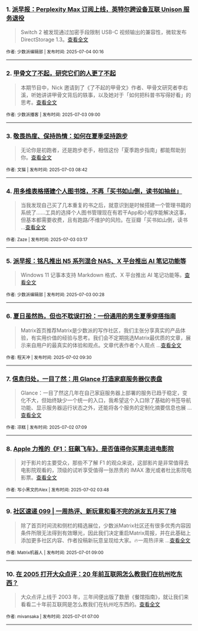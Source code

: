 ### 1. [派早报：Perplexity Max 订阅上线，英特尔跨设备互联 Unison 服务退役](https://sspai.com/post/100769)

> Switch 2 被发现通过加密手段限制 USB-C 视频输出的兼容性，微软发布 DirectStorage 1.3。[查看全文](https://sspai.com/post/100769) 

<sub>作者: 少数派编辑部 | 发布时间: 2025-07-04 00:16</sub>

---


### 2. [甲骨文了不起，研究它们的人更了不起](https://sspai.com/post/100736)

> 本期节目中，Nick 邀请到了《了不起的甲骨文》作者、甲骨文研究者李右溪，听她讲讲甲骨文背后的轶事，以及她对于「如何把科普书写得好看」的思考。[查看全文](https://sspai.com/post/100736) 

<sub>作者: 少数派播客 | 发布时间: 2025-07-03 09:00</sub>

---


### 3. [敬畏热度、保持热情：如何在夏季坚持跑步](https://sspai.com/post/74342)

> 无论你是初跑者，还是跑步老手，相信这份「夏季跑步指南」都能帮助到你。[查看全文](https://sspai.com/post/74342) 

<sub>作者: 文猫 | 发布时间: 2025-07-03 08:42</sub>

---


### 4. [用多维表格搭建个人图书馆，不再「买书如山倒，读书如抽丝」](https://sspai.com/post/99683)

> 当我发现自己买了几本重复的书之后，就意识到是时候搭建一个管理书籍的系统了……工具的选择个人图书管理现在有若干App和小程序能解决这事，但基本都需要收费，且有跑路/不维护的风险。在豆瓣「买书如山倒，读书 ...[查看全文](https://sspai.com/post/99683) 

<sub>作者: Zaze | 发布时间: 2025-07-03 03:17</sub>

---


### 5. [派早报：铭凡推出 N5 系列混合 NAS、X 平台推出 AI 笔记功能等](https://sspai.com/post/100749)

> Windows 11 记事本支持 Markdown 格式、X 平台推出 AI 笔记功能等。[查看全文](https://sspai.com/post/100749) 

<sub>作者: 少数派编辑部 | 发布时间: 2025-07-03 00:28</sub>

---


### 6. [夏日虽然热，但也不耽误打扮：一份通用的男生夏季穿搭指南](https://sspai.com/post/100661)

> Matrix首页推荐Matrix是少数派的写作社区，我们主张分享真实的产品体验，有实用价值的经验与思考。我们会不定期挑选Matrix最优质的文章，展示来自用户的最真实的体验和观点。文章代表作者个人观点 ...[查看全文](https://sspai.com/post/100661) 

<sub>作者: 程天冲 | 发布时间: 2025-07-02 09:30</sub>

---


### 7. [信息归处，一目了然：用 Glance 打造家庭服务器仪表盘](https://sspai.com/post/100683)

> Glance：一目了然这几年在自己家庭服务器上部署的服务已趋于稳定，变化不大，但始终缺少一个统一的入口，我希望这个入口除了基础的书签导航功能、显示服务器运行状态之外，还能将各个服务的定制化摘要信息也展 ...[查看全文](https://sspai.com/post/100683) 

<sub>作者: 凉糕 | 发布时间: 2025-07-02 07:09</sub>

---


### 8. [Apple 力推的《F1：狂飙飞车》，是否值得你买票走进电影院](https://sspai.com/post/100670)

> 对于影片的主要受众，那些不了解 F1 的观众来说，这部影片是非常值得去电影院观看的，顶级的试听享受值得一张昂贵的 IMAX 激光或者杜比影院电影票。[查看全文](https://sspai.com/post/100670) 

<sub>作者: 写小黑文的Alex | 发布时间: 2025-07-02 03:48</sub>

---


### 9. [社区速递 099 | 一周热评、新玩意和看不完的派友五月买了啥](https://sspai.com/post/100712)

> 除了首页时间流和侧栏的精选展位，少数派Matrix社区还有很多优秀内容因条件所限无法得到有效曝光，因此我们决定重启Matrix周报，并在此基础上添加更多社区内容、作者投稿新玩意呈现给大家。🔥一周热评来 ...[查看全文](https://sspai.com/post/100712) 

<sub>作者: Matrix机器人 | 发布时间: 2025-07-01 09:00</sub>

---


### 10. [在 2005 打开大众点评：20 年前互联网怎么教我们在杭州吃东西？](https://sspai.com/post/100663)

> 大众点评上线于 2003 年，三年间便出版了数册《餐馆指南》，就让我们来看看二十年前互联网是怎么教我们在杭州吃东西的。[查看全文](https://sspai.com/post/100663) 

<sub>作者: mivansaka | 发布时间: 2025-07-01 07:00</sub>

---

